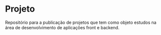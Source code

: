 # Projeto
Repositório para a publicação de projetos que tem como objeto estudos na área de desenvolvimento de aplicações front e backend.

